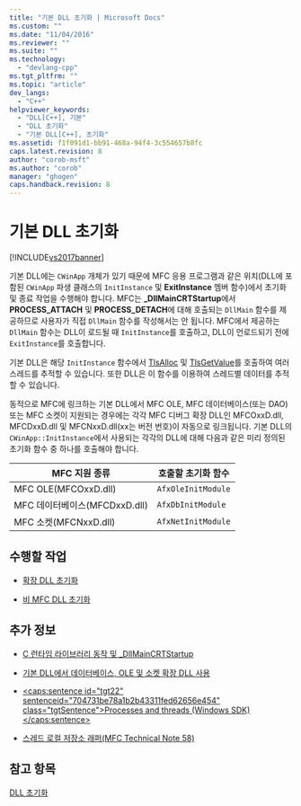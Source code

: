 ```yaml
---
title: "기본 DLL 초기화 | Microsoft Docs"
ms.custom: ""
ms.date: "11/04/2016"
ms.reviewer: ""
ms.suite: ""
ms.technology: 
  - "devlang-cpp"
ms.tgt_pltfrm: ""
ms.topic: "article"
dev_langs: 
  - "C++"
helpviewer_keywords: 
  - "DLL[C++], 기본"
  - "DLL 초기화"
  - "기본 DLL[C++], 초기화"
ms.assetid: f1f091d1-bb91-468a-94f4-3c554657b8fc
caps.latest.revision: 8
author: "corob-msft"
ms.author: "corob"
manager: "ghogen"
caps.handback.revision: 8
---
```

# 기본 DLL 초기화
[!INCLUDE[vs2017banner](../assembler/inline/includes/vs2017banner.md)]

기본 DLL에는 `CWinApp` 개체가 있기 때문에 MFC 응용 프로그램과 같은 위치\(DLL에 포함된 `CWinApp` 파생 클래스의 `InitInstance` 및 **ExitInstance** 멤버 함수\)에서 초기화 및 종료 작업을 수행해야 합니다.  MFC는 **\_DllMainCRTStartup**에서 **PROCESS\_ATTACH** 및 **PROCESS\_DETACH**에 대해 호출되는 `DllMain` 함수를 제공하므로 사용자가 직접 `DllMain` 함수를 작성해서는 안 됩니다.  MFC에서 제공하는 `DllMain` 함수는 DLL이 로드될 때 `InitInstance`를 호출하고, DLL이 언로드되기 전에 `ExitInstance`를 호출합니다.  
  
 기본 DLL은 해당 `InitInstance` 함수에서 [TlsAlloc](http://msdn.microsoft.com/library/windows/desktop/ms686801) 및 [TlsGetValue](http://msdn.microsoft.com/library/windows/desktop/ms686812)를 호출하여 여러 스레드를 추적할 수 있습니다.  또한 DLL은 이 함수를 이용하여 스레드별 데이터를 추적할 수 있습니다.  
  
 동적으로 MFC에 링크하는 기본 DLL에서 MFC OLE, MFC 데이터베이스\(또는 DAO\) 또는 MFC 소켓이 지원되는 경우에는 각각 MFC 디버그 확장 DLL인 MFCOxxD.dll, MFCDxxD.dll 및 MFCNxxD.dll\(xx는 버전 번호\)이 자동으로 링크됩니다.  기본 DLL의 `CWinApp::InitInstance`에서 사용되는 각각의 DLL에 대해 다음과 같은 미리 정의된 초기화 함수 중 하나를 호출해야 합니다.  
  
|MFC 지원 종류|호출할 초기화 함수|  
|---------------|----------------|  
|MFC OLE\(MFCOxxD.dll\)|`AfxOleInitModule`|  
|MFC 데이터베이스\(MFCDxxD.dll\)|`AfxDbInitModule`|  
|MFC 소켓\(MFCNxxD.dll\)|`AfxNetInitModule`|  
  
## 수행할 작업  
  
-   [확장 DLL 초기화](../build/initializing-extension-dlls.md)  
  
-   [비 MFC DLL 초기화](../build/initializing-non-mfc-dlls.md)  
  
## 추가 정보  
  
-   [C 런타임 라이브러리 동작 및 \_DllMainCRTStartup](../build/run-time-library-behavior.md)  
  
-   [기본 DLL에서 데이터베이스, OLE 및 소켓 확장 DLL 사용](../build/using-database-ole-and-sockets-extension-dlls-in-regular-dlls.md)  
  
-   [\<caps:sentence id\="tgt22" sentenceid\="704731be78a1b2b43311fed62656e454" class\="tgtSentence"\>Processes and threads \(Windows SDK\)\<\/caps:sentence\>](http://msdn.microsoft.com/library/windows/desktop/ms684841)  
  
-   [스레드 로컬 저장소 래퍼\(MFC Technical Note 58\)](../mfc/tn058-mfc-module-state-implementation.md)  
  
## 참고 항목  
 [DLL 초기화](../build/initializing-a-dll.md)